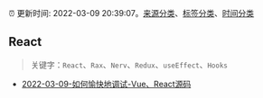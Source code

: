:alarm_clock: 更新时间: 2022-03-09 20:39:07。[来源分类](../README.md)、[标签分类](../TAGS.md)、[时间分类](../TIMELINE.md)

## React


> 关键字：`React`、`Rax`、`Nerv`、`Redux`、`useEffect`、`Hooks`



- [2022-03-09-如何愉快地调试-Vue、React源码](https://toutiao.io/k/y8x80qb) 